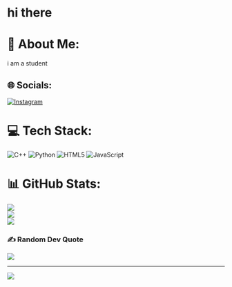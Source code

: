 # hi there
# 💫 About Me:
i am a student


## 🌐 Socials:
[![Instagram](https://img.shields.io/badge/Instagram-%23E4405F.svg?logo=Instagram&logoColor=white)](https://instagram.com/yashas_bhagwat) 

# 💻 Tech Stack:
![C++](https://img.shields.io/badge/c++-%2300599C.svg?style=flat-square&logo=c%2B%2B&logoColor=white) ![Python](https://img.shields.io/badge/python-3670A0?style=flat-square&logo=python&logoColor=ffdd54) ![HTML5](https://img.shields.io/badge/html5-%23E34F26.svg?style=flat-square&logo=html5&logoColor=white) ![JavaScript](https://img.shields.io/badge/javascript-%23323330.svg?style=flat-square&logo=javascript&logoColor=%23F7DF1E)
# 📊 GitHub Stats:
![](https://github-readme-stats.vercel.app/api?username=yashascoding&theme=vue-dark&hide_border=false&include_all_commits=true&count_private=true)<br/>
![](https://github-readme-streak-stats.herokuapp.com/?user=yashascoding&theme=vue-dark&hide_border=false)<br/>
![](https://github-readme-stats.vercel.app/api/top-langs/?username=yashascoding&theme=vue-dark&hide_border=false&include_all_commits=true&count_private=true&layout=compact)

### ✍️ Random Dev Quote
![](https://quotes-github-readme.vercel.app/api?type=horizontal&theme=radical)

---
[![](https://visitcount.itsvg.in/api?id=yashascoding&icon=0&color=0)](https://visitcount.itsvg.in)

<!-- Proudly created with GPRM ( https://gprm.itsvg.in ) -->
